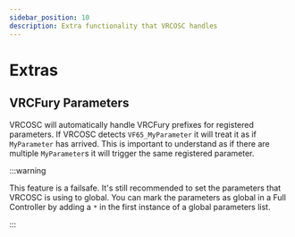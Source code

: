 ```yaml
---
sidebar_position: 10
description: Extra functionality that VRCOSC handles
---
```


# Extras

## VRCFury Parameters
VRCOSC will automatically handle VRCFury prefixes for registered parameters. If VRCOSC detects `VF65_MyParameter` it will treat it as if `MyParameter` has arrived. This is important to understand as if there are multiple `MyParameter`s it will trigger the same registered parameter.

:::warning

This feature is a failsafe. It's still recommended to set the parameters that VRCOSC is using to global. You can mark the parameters as global in a Full Controller by adding a `*` in the first instance of a global parameters list.

:::